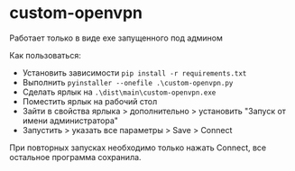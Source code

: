 # custom-openvpn
Работает только в виде exe запущенного под админом  
  
Как пользоваться:
* Установить зависимости ```pip install -r requirements.txt```
* Выполнить ```pyinstaller --onefile .\custom-openvpn.py```
* Сделать ярлык на ```.\dist\main\custom-openvpn.exe```
* Поместить ярлык на рабочий стол
* Зайти в свойства ярлыка > дополнительно > установить "Запуск от имени администратора"
* Запустить > указать все параметры > Save > Connect
  
При повторных запусках необходимо только нажать Connect, все остальное программа сохранила.
